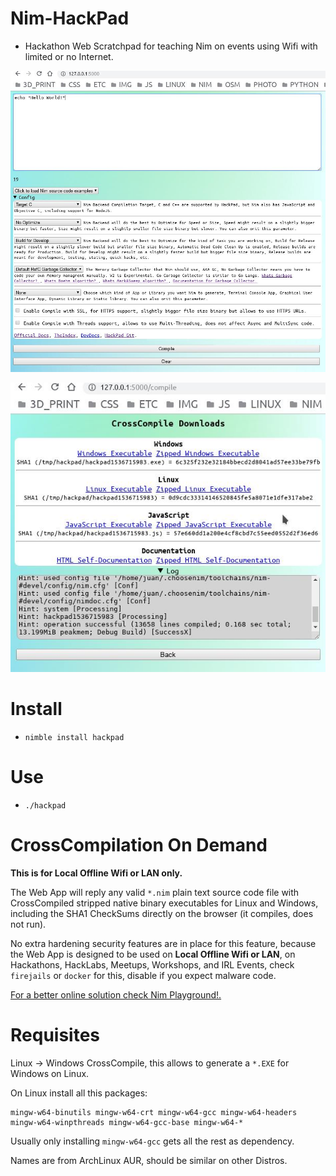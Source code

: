 # Nim-HackPad

- Hackathon Web Scratchpad for teaching Nim on events using Wifi with limited or no Internet.

![HackPad](temp1.jpg "HackPad")

![HackPad](temp0.jpg "HackPad")


# Install

- `nimble install hackpad`


# Use

- `./hackpad`


# CrossCompilation On Demand

**This is for Local Offline Wifi or LAN only.**

The Web App will reply any valid `*.nim` plain text source code file with
CrossCompiled stripped native binary executables for Linux and Windows,
including the SHA1 CheckSums directly on the browser (it compiles, does not run).

No extra hardening security features are in place for this feature,
because the Web App is designed to be used on **Local Offline Wifi or LAN**,
on Hackathons, HackLabs, Meetups, Workshops, and IRL Events,
check `firejails` or `docker` for this, disable if you expect malware code.

[For a better online solution check Nim Playground!.](https://play.nim-lang.org)


# Requisites

Linux -> Windows CrossCompile, this allows to generate a `*.EXE` for Windows on Linux.

On Linux install all this packages:

```
mingw-w64-binutils mingw-w64-crt mingw-w64-gcc mingw-w64-headers mingw-w64-winpthreads mingw-w64-gcc-base mingw-w64-*
```

Usually only installing `mingw-w64-gcc` gets all the rest as dependency.

Names are from ArchLinux AUR, should be similar on other Distros.
